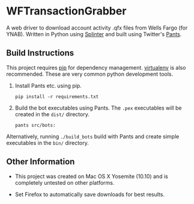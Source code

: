 WFTransactionGrabber
=================

A web driver to download account activity .qfx files from Wells Fargo (for YNAB). Written in Python using [Splinter](http://splinter.cobrateam.info/) and built using Twitter's [Pants](https://pantsbuild.github.io/).


Build Instructions
------------------

This project requires [pip](https://pypi.python.org/pypi/pip) for dependency management. [virtualenv](http://virtualenv.readthedocs.org/en/latest/) is also recommended. These are very common python development tools.

1.  Install Pants etc. using pip.

    ```{bash}
    pip install -r requirements.txt
    ```

1.  Build the bot executables using Pants. The `.pex` executables will be created in the `dist/` directory.

    ```{bash}
    pants src/bots:
    ```

Alternatively, running `./build_bots` build with Pants and create simple executables in the `bin/` directory.


Other Information
-----------------
* This project was created on Mac OS X Yosemite (10.10) and is completely untested on other platforms.

* Set Firefox to automatically save downloads for best results.
